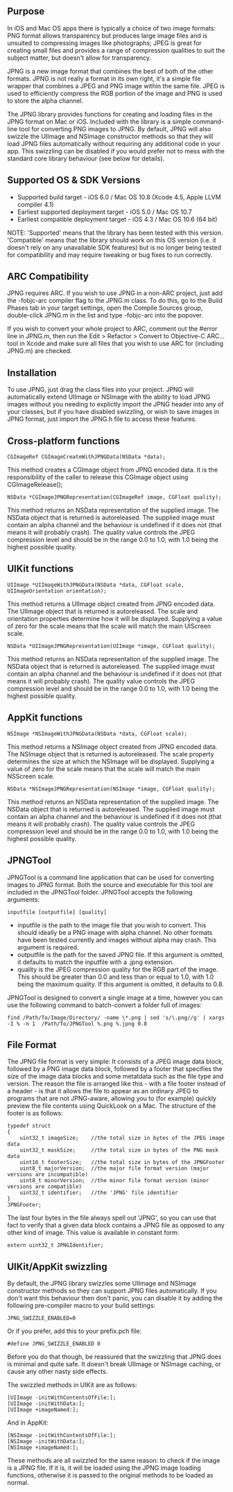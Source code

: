 Purpose
--------------

In iOS and Mac OS apps there is typically a choice of two image formats: PNG format allows transparency but produces large image files and is unsuited to compressing images like photographs; JPEG is great for creating small files and provides a range of compression qualities to suit the subject matter, but doesn't allow for transparency.

JPNG is a new image format that combines the best of both of the other formats. JPNG is not really a format in its own right, it's a simple file wrapper that combines a JPEG and PNG image within the same file. JPEG is used to efficiently compress the RGB portion of the image and PNG is used to store the alpha channel.

The JPNG library provides functions for creating and loading files in the JPNG format on Mac or iOS. Included with the library is a simple command-line tool for converting PNG images to JPNG. By default, JPNG will also swizzle the UIImage and NSImage constructor methods so that they will load JPNG files automatically without requiring any additional code in your app. This swizzling can be disabled if you would prefer not to mess with the standard core library behaviour (see below for details).


Supported OS & SDK Versions
-----------------------------

* Supported build target - iOS 6.0 / Mac OS 10.8 (Xcode 4.5, Apple LLVM compiler 4.1)
* Earliest supported deployment target - iOS 5.0 / Mac OS 10.7
* Earliest compatible deployment target - iOS 4.3 / Mac OS 10.6 (64 bit)

NOTE: 'Supported' means that the library has been tested with this version. 'Compatible' means that the library should work on this OS version (i.e. it doesn't rely on any unavailable SDK features) but is no longer being tested for compatibility and may require tweaking or bug fixes to run correctly.


ARC Compatibility
------------------

JPNG requires ARC. If you wish to use JPNG in a non-ARC project, just add the -fobjc-arc compiler flag to the JPNG.m class. To do this, go to the Build Phases tab in your target settings, open the Compile Sources group, double-click JPNG.m in the list and type -fobjc-arc into the popover.

If you wish to convert your whole project to ARC, comment out the #error line in JPNG.m, then run the Edit > Refactor > Convert to Objective-C ARC... tool in Xcode and make sure all files that you wish to use ARC for (including JPNG.m) are checked.


Installation
---------------

To use JPNG, just drag the class files into your project. JPNG will automatically extend UIImage or NSImage with the ability to load JPNG images without you needing to explictly import the JPNG header into any of your classes, but if you have disabled swizzling, or wish to save images in JPNG format, just import the JPNG.h file to access these features.


Cross-platform functions
--------------------------

    CGImageRef CGImageCreateWithJPNGData(NSData *data);
    
This method creates a CGImage object from JPNG encoded data. It is the responsibility of the caller to release this CGImage object using CGImageRelease();
    
    NSData *CGImageJPNGRepresentation(CGImageRef image, CGFloat quality);

This method returns an NSData representation of the supplied image. The NSData object that is returned is autoreleased. The supplied image must contain an alpha channel and the behaviour is undefined if it does not (that means it will probably crash). The quality value controls the JPEG compression level and should be in the range 0.0 to 1.0, with 1.0 being the highest possible quality.


UIKit functions
------------------

    UIImage *UIImageWithJPNGData(NSData *data, CGFloat scale, UIImageOrientation orientation);
    
This method returns a UIImage object created from JPNG encoded data. The UIImage object that is returned is autoreleased. The scale and orientation properties determine how it will be displayed. Supplying a value of zero for the scale means that the scale will match the main UIScreen scale.
    
    NSData *UIImageJPNGRepresentation(UIImage *image, CGFloat quality);

This method returns an NSData representation of the supplied image. The NSData object that is returned is autoreleased. The supplied image must contain an alpha channel and the behaviour is undefined if it does not (that means it will probably crash). The quality value controls the JPEG compression level and should be in the range 0.0 to 1.0, with 1.0 being the highest possible quality.


AppKit functions
------------------

    NSImage *NSImageWithJPNGData(NSData *data, CGFloat scale);
    
This method returns a NSImage object created from JPNG encoded data. The NSImage object that is returned is autoreleased. The scale property determines the size at which the NSImage will be displayed. Supplying a value of zero for the scale means that the scale will match the main NSScreen scale.
    
    NSData *NSImageJPNGRepresentation(NSImage *image, CGFloat quality);
    
This method returns an NSData representation of the supplied image. The NSData object that is returned is autoreleased. The supplied image must contain an alpha channel and the behaviour is undefined if it does not (that means it will probably crash). The quality value controls the JPEG compression level and should be in the range 0.0 to 1.0, with 1.0 being the highest possible quality.


JPNGTool
--------------

JPNGTool is a command line application that can be used for converting images to JPNG format. Both the source and executable for this tool are included in the JPNGTool folder. JPNGTool accepts the following arguments:

    inputfile [outputfile] [quality]

- inputfile is the path to the image file that you wish to convert. This should ideally be a PNG image with alpha channel. No other formats have been tested currently and images without alpha may crash. This argument is required.
- outputfile is the path for the saved JPNG file. If this argument is omitted, it defaults to match the inputfile with a .jpng extension.
- quality is the JPEG compression quality for the RGB part of the image. This should be greater than 0.0 and less than or equal to 1.0, with 1.0 being the maximum quality. If this argument is omitted, it defaults to 0.8.

JPNGTool is designed to convert a single image at a time, however you can use the following command to batch-convert a folder full of images:

    find /Path/To/Image/Directory/ -name \*.png | sed 's/\.png//g' | xargs -I % -n 1  /Path/To/JPNGTool %.png %.jpng 0.8


File Format
-----------------

The JPNG file format is very simple: It consists of a JPEG image data block, followed by a PNG image data block, followed by a footer that specifies the size of the image data blocks and some metatdata such as the file type and version. The reason the file is arranged like this - with a file footer instead of a header - is that it allows the file to appear as an ordinary JPEG to programs that are not JPNG-aware, allowing you to (for example) quickly preview the file contents using QuickLook on a Mac. The structure of the footer is as follows:


    typedef struct
    { 
        uint32_t imageSize;    //the total size in bytes of the JPEG image data
        uint32_t maskSize;     //the total size in bytes of the PNG mask data
        uint16_t footerSize;   //the total size in bytes of the JPNGFooter
        uint8_t majorVersion;  //the major file format version (major versions are incompatible)
        uint8_t minorVersion;  //the minor file format version (minor versions are compatible)
        uint32_t identifier;   //the 'JPNG' file identifier
    }
    JPNGFooter;
    

The last four bytes in the file always spell out 'JPNG', so you can use that fact to verify that a given data block contains a JPNG file as opposed to any other kind of image. This value is available in constant form:

    extern uint32_t JPNGIdentifier;


UIKit/AppKit swizzling
----------------------

By default, the JPNG library swizzles some UIImage and NSImage constructor methods so they can support JPNG files automatically. If you don't want this behaviour then don't panic, you can disable it by adding the following pre-compiler macro to your build settings:

    JPNG_SWIZZLE_ENABLED=0

Or if you prefer, add this to your prefix.pch file:

    #define JPNG_SWIZZLE_ENABLED 0

Before you do that though, be reassured that the swizzling that JPNG does is minimal and quite safe. It doesn't break UIImage or NSImage caching, or cause any other nasty side effects.

The swizzled methods in UIKit are as follows:

    [UIImage -initWithContentsOfFile:];
    [UIImage -initWithData:];
    [UIImage +imageNamed:];
    
And in AppKit:

    [NSImage -initWithContentsOfFile:];
    [NSImage -initWithData:];
    [NSImage +imageNamed:];
    
These methods are all swizzled for the same reason: to check if the image is a JPNG file. If it is, it will be loaded using the JPNG image loading functions, otherwise it is passed to the original methods to be loaded as normal.